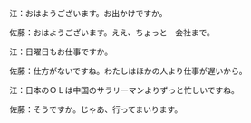 江：おはようございます。お出かけですか。

佐藤：おはようございます。ええ、ちょっと　会社まで。

江：日曜日もお仕事ですか。

佐藤：仕方がないですね。わたしはほかの人より仕事が遅いから。

江：日本のＯＬは中国のサラリーマンよりずっと忙しいですね。

佐藤：そうですか。じゃあ、行ってまいります。